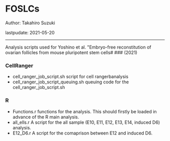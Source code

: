 
# FOSLCs 
Author: Takahiro Suzuki

lastpudate: 2021-05-20

---
Analysis scripts used for Yoshino et al. "Embryo-free reconstitution of ovarian follicles from mouse pluripotent stem cells# ### (2021)

### CellRanger
- cell_ranger_job_script.sh
script for cell rangerbanalysis
- cell_ranger_job_script_queuing.sh
queuing code for the cell_ranger_job_script.sh

### R
- Functions.r
functions for the analysis. This should firstly be loaded in advance of the R main analysis.
- all_ells.r
A script for the all sample (E10, E11, E12, E13, E14, induced D6) analysis.
- E12_D6.r
A script for the comaprison between E12 and induced D6.
